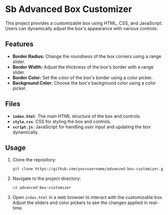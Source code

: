 # Sb Advanced Box Customizer

This project provides a customizable box using HTML, CSS, and JavaScript. Users can dynamically adjust the box's appearance with various controls:

## Features

- **Border Radius:** Change the roundness of the box corners using a range slider.
- **Border Width:** Adjust the thickness of the box's border with a range slider.
- **Border Color:** Set the color of the box's border using a color picker.
- **Background Color:** Choose the box's background color using a color picker.

## Files

- **`index.html`**: The main HTML structure of the box and controls.
- **`style.css`**: CSS for styling the box and controls.
- **`script.js`**: JavaScript for handling user input and updating the box dynamically.

## Usage

1. Clone the repository:
    ```bash
    git clone https://github.com/yourusername/advanced-box-customizer.git
    ```
2. Navigate to the project directory:
    ```bash
    cd advanced-box-customizer
    ```
3. Open `index.html` in a web browser to interact with the customizable box. Adjust the sliders and color pickers to see the changes applied in real-time.
